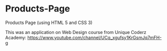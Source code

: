 # Products-Page

Products Page (using HTML 5 and CSS 3)

This was an application on Web Design course from Unique Coderz Academy: https://www.youtube.com/channel/UCq_xgufsy1KrGsmJq7mFH-g
